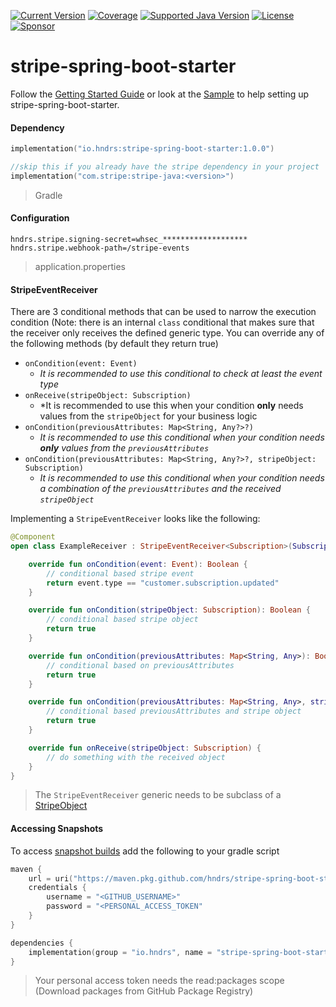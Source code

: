 [![Current Version](https://img.shields.io/maven-central/v/io.hndrs/hndrs_stripe-spring-boot-starter?style=for-the-badge&logo=sonar)](https://search.maven.org/search?q=io.hndrs)
[![Coverage](https://img.shields.io/sonar/coverage/hndrs_stripe-spring-boot-starter?server=https%3A%2F%2Fsonarcloud.io&style=for-the-badge)](https://sonarcloud.io/dashboard?id=hndrs_stripe-spring-boot-starter)
[![Supported Java Version](https://img.shields.io/badge/Supported%20Java%20Version-11%2B-informational?style=for-the-badge)]()
[![License](https://img.shields.io/github/license/hndrs/stripe-spring-boot-starter?style=for-the-badge)]()
[![Sponsor](https://img.shields.io/static/v1?logo=GitHub&label=Sponsor&message=%E2%9D%A4&color=ff69b4&style=for-the-badge)](https://github.com/sponsors/marvinschramm)

# stripe-spring-boot-starter

Follow the [Getting Started Guide](GETTING_STARTED_GUIDE.md) or look at the [Sample](/sample) to help setting up
stripe-spring-boot-starter.

#### Dependency

```kotlin
implementation("io.hndrs:stripe-spring-boot-starter:1.0.0")

//skip this if you already have the stripe dependency in your project
implementation("com.stripe:stripe-java:<version>")
```

> Gradle

#### Configuration

```properties
hndrs.stripe.signing-secret=whsec_*******************
hndrs.stripe.webhook-path=/stripe-events
```

> application.properties

#### StripeEventReceiver

There are 3 conditional methods that can be used to narrow the execution condition (Note: there is an
internal ```class``` conditional that makes sure that the receiver only receives the defined generic type. You can
override any of the following methods (by default they return true)

- ```onCondition(event: Event)```
    - *It is recommended to use this conditional to check at least the event type*
- ```onReceive(stripeObject: Subscription)```
    - *It is recommended to use this when your condition **only** needs values from the ```stripeObject``` for your
      business logic
- ```onCondition(previousAttributes: Map<String, Any?>?)```
    - *It is recommended to use this conditional when your condition needs **only** values from
      the ```previousAttributes```*
- ```onCondition(previousAttributes: Map<String, Any?>?, stripeObject: Subscription)```
    - *It is recommended to use this conditional when your condition needs a combination of the ```previousAttributes```
      and the received ```stripeObject```*

Implementing a ```StripeEventReceiver``` looks like the following:

```kotlin
@Component
open class ExampleReceiver : StripeEventReceiver<Subscription>(Subscription::class.java) {

    override fun onCondition(event: Event): Boolean {
        // conditional based stripe event
        return event.type == "customer.subscription.updated"
    }

    override fun onCondition(stripeObject: Subscription): Boolean {
        // conditional based stripe object
        return true
    }

    override fun onCondition(previousAttributes: Map<String, Any>): Boolean {
        // conditional based on previousAttributes
        return true
    }

    override fun onCondition(previousAttributes: Map<String, Any>, stripeObject: Subscription): Boolean {
        // conditional based previousAttributes and stripe object
        return true
    }

    override fun onReceive(stripeObject: Subscription) {
        // do something with the received object
    }
}
```

> The ```StripeEventReceiver``` generic needs to be subclass of a [StripeObject](https://github.com/stripe/stripe-java/blob/master/src/main/java/com/stripe/model/StripeObject.java)

#### Accessing Snapshots

To access [snapshot builds](https://github.com/hndrs/stripe-spring-boot-starter/packages) add the following to your
gradle script

```kotlin
maven {
    url = uri("https://maven.pkg.github.com/hndrs/stripe-spring-boot-starter")
    credentials {
        username = "<GITHUB_USERNAME>"
        password = "<PERSONAL_ACCESS_TOKEN"
    }
}

dependencies {
    implementation(group = "io.hndrs", name = "stripe-spring-boot-starter", version = "1.0.0-SNAPSHOT")
}

```

> Your personal access token needs the read:packages scope (Download packages from GitHub Package Registry)
